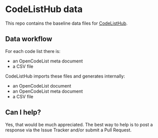 ﻿# CodeListHub data

This repo contains the baseline data files for [CodeListHub](https://www.codelisthub.org/en/). 

## Data workflow

For each code list there is:

+ an OpenCodeList meta document
+ a CSV file

CodeListHub imports these files and generates internally:

+ an OpenCodeList document
+ an OpenCodeList meta document
+ a CSV file

## Can I help?

Yes, that would be much appreciated. The best way to help is to post a response via the Issue Tracker and/or submit a Pull Request.